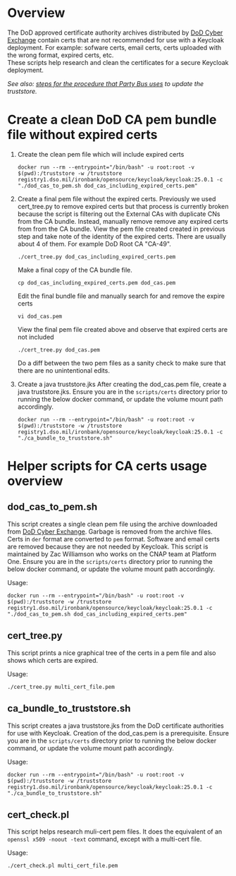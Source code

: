 # Overview
The DoD approved certificate authority archives distributed by [DoD Cyber Exchange](https://public.cyber.mil/pki-pke/pkipke-document-library/) contain certs that are not recommended for use with a Keycloak deployment. For example: sofware certs, email certs, certs uploaded with the wrong format, expired certs, etc.   
These scripts help research and clean the certificates for a secure Keycloak deployment.  
  
_See also: [steps for the procedure that Party Bus uses](https://confluence.il4.dso.mil/display/P1CNAPSSO/How+to+update+TrustStore) to update the truststore._

# Create a clean DoD CA pem bundle file without expired certs
1. Create the clean pem file which will include expired certs
    ```
    docker run --rm --entrypoint="/bin/bash" -u root:root -v $(pwd):/truststore -w /truststore registry1.dso.mil/ironbank/opensource/keycloak/keycloak:25.0.1 -c "./dod_cas_to_pem.sh dod_cas_including_expired_certs.pem"
    ```
2. Create a final pem file without the expired certs. Previously we used cert_tree.py to remove expired certs but that process is currently broken because the script is filtering out the External CAs with duplicate CNs from the CA bundle. Instead, manually remove remove any expired certs from from the CA bundle.
View the pem file created created in previous step and take note of the identity of the expired certs. There are usually about 4 of them. For example DoD Root CA "CA-49".
    ```
    ./cert_tree.py dod_cas_including_expired_certs.pem
    ```
    Make a final copy of the CA bundle file.
    ```
    cp dod_cas_including_expired_certs.pem dod_cas.pem
    ```
    Edit the final bundle file and manually search for and remove the expire certs
    ```
    vi dod_cas.pem
    ```
    View the final pem file created above and observe that expired certs are not included
    ```
    ./cert_tree.py dod_cas.pem
    ```
    Do a diff between the two pem files as a sanity check to make sure that there are no unintentional edits. 

3. Create a java truststore.jks
After creating the dod_cas.pem file, create a java truststore.jks. Ensure you are in the `scripts/certs` directory prior to running the below docker command, or update the volume mount path accordingly.
    ```
    docker run --rm --entrypoint="/bin/bash" -u root:root -v $(pwd):/truststore -w /truststore registry1.dso.mil/ironbank/opensource/keycloak/keycloak:25.0.1 -c "./ca_bundle_to_truststore.sh"
    ```

# Helper scripts for CA certs usage overview
## dod_cas_to_pem.sh
This script creates a single clean pem file using the archive downloaded from [DoD Cyber Exchange](https://public.cyber.mil/pki-pke/pkipke-document-library/). Garbage is removed from the archive files. Certs in `der` format are converted to `pem` format. Software and email certs are removed because they are not needed by Keycloak. This script is maintained by Zac Williamson who works on the CNAP team at Platform One. Ensure you are in the `scripts/certs` directory prior to running the below docker command, or update the volume mount path accordingly.

Usage:
```
docker run --rm --entrypoint="/bin/bash" -u root:root -v $(pwd):/truststore -w /truststore registry1.dso.mil/ironbank/opensource/keycloak/keycloak:25.0.1 -c "./dod_cas_to_pem.sh dod_cas_including_expired_certs.pem"
```

## cert_tree.py
This script prints a nice graphical tree of the certs in a pem file and also shows which certs are expired.

Usage:
```
./cert_tree.py multi_cert_file.pem
```

## ca_bundle_to_truststore.sh
This script creates a java truststore.jks from the DoD certificate authorities for use with Keycloak. Creation of the dod_cas.pem is a prerequisite. Ensure you are in the `scripts/certs` directory prior to running the below docker command, or update the volume mount path accordingly.

Usage:
```
docker run --rm --entrypoint="/bin/bash" -u root:root -v $(pwd):/truststore -w /truststore registry1.dso.mil/ironbank/opensource/keycloak/keycloak:25.0.1 -c "./ca_bundle_to_truststore.sh"
```

## cert_check.pl
This script helps research muli-cert pem files. It does the equivalent of an ```openssl x509 -noout -text``` command, except with a multi-cert file.

Usage:
```
./cert_check.pl multi_cert_file.pem
```

